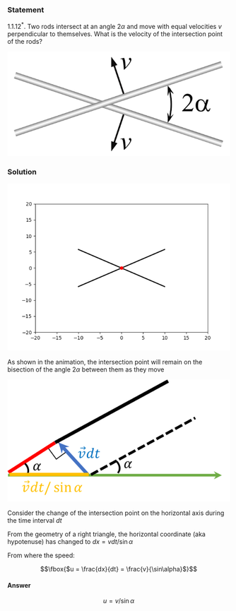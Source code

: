###  Statement 

$1.1.12^*.$ Two rods intersect at an angle $2 \alpha$ and move with equal velocities $v$ perpendicular to themselves. What is the velocity of the intersection point of the rods? 

![ For problem $1.1.12^*$ |690x325, 39%](../../img/1.1.12/kin29.png)

### Solution

![ Animation of rod movement |640x480, 80%](../../img/1.1.12/animation.gif) 

As shown in the animation, the intersection point will remain on the bisection of the angle $2\alpha$ between them as they move 

![ Movement in a small amount of time |585x322, 51%](../../img/1.1.12/sol.png)  

Consider the change of the intersection point on the horizontal axis during the time interval $dt$ 

From the geometry of a right triangle, the horizontal coordinate (aka hypotenuse) has changed to $dx = v dt / \sin\alpha$ 

From where the speed: 

$$\fbox{$u = \frac{dx}{dt} = \frac{v}{\sin\alpha}$}$$ 

#### Answer

$$u = v/ \sin\alpha$$ 
